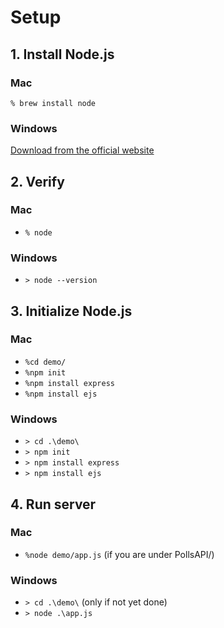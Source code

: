 # Setup

## 1. Install Node.js

### Mac
`% brew install node`

### Windows
[Download from the official website](https://nodejs.org/en)

## 2. Verify

### Mac
- `% node`

### Windows
- `> node --version`

## 3. Initialize Node.js

### Mac
- `%cd demo/`  
- `%npm init`  
- `%npm install express`  
- `%npm install ejs`

### Windows
- `> cd .\demo\`
- `> npm init`
- `> npm install express`
- `> npm install ejs`

## 4. Run server

### Mac
- `%node demo/app.js` (if you are under PollsAPI/)

### Windows
- `> cd .\demo\` (only if not yet done)
- `> node .\app.js`